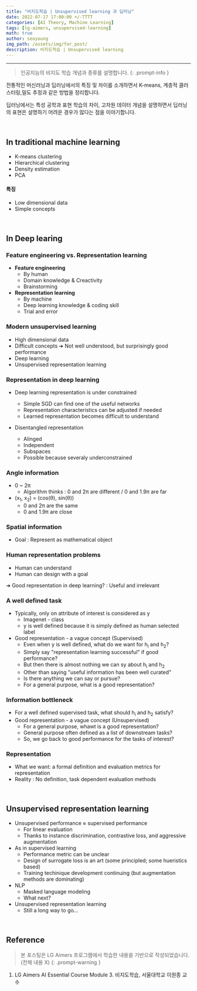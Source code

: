 ```yaml
---
title: "비지도학습 | Unsupervised learning 과 딥러닝"
date: 2022-07-17 17:00:00 +/-TTTT
categories: [AI Theory, Machine Learning]
tags: [lg-aimers, unsupervised-learning]
math: true
author: seoyoung
img_path: /assets/img/for_post/
description: 비지도학습 | Unsupervised learning
---
```




----------------

> 인공지능의 비지도 학습 개념과 종류를 설명합니다.
{: .prompt-info }

전통적인 머신러닝과 딥러닝에서의 특징 및 차이를 소개하면서 K-means, 계층적 클러스터링,밀도 추정과 같은 방법을 정리합니다.

딥러닝에서는 특성 공학과 표현 학습의 차이, 고차원 데이터 개념을 설명하면서 딥러닝의 표현은 설명하기 어려운 경우가 많다는 점을 이야기합니다.

&nbsp;
&nbsp;
&nbsp;

## **In traditional machine learning**

- K-means clustering
- Hierarchical clustering
- Density estimation
- PCA

#### 특징

- Low dimensional data
- Simple concepts

&nbsp;
&nbsp;
&nbsp;

## **In Deep learing**

### Feature engineering vs. Representation learning

- **Feature engineering**
  - By human
  - Domain knowledge & Creactivity
  - Brainstorming
- **Representation learning**
  - By machine
  - Deep learning knowledge & coding skill
  - Trial and error



### Modern unsupervised learning

- High dimensional data
- Difficult concepts ➔ Not well understood, but surprisingly good performance
- Deep learning
- Unsupervised representation learning



### Representation in deep learning

- Deep learning representation is under constrained
  - Simple SGD can find one of the useful networks
  - Representation characteristics can be adjusted if needed
  - Learned representation becomes difficult to understand

- Disentangled representation
  - Alinged
  - Independent
  - Subspaces
  - Possible because severaly underconstrained



### Angle information

- 0 ~ 2&pi;
  - Algorithm thinks : 0 and 2&pi; are different / 0 and 1.9&pi; are far
- (x<sub>1</sub>, x<sub>2</sub>) = (cos(&theta;), sin(&theta;))
  - 0 and 2&pi; are the same
  - 0 and 1.9&pi; are close



### Spatial information

- Goal : Represent as mathematical object



### Human representation problems

- Human can understand
- Human can design with a goal

➔ Good representation in deep learning? : Useful and irrelevant



### A well defined task

- Typically, only on attribute of interest is considered as y
  - Imagenet - class
  - y is well defined because it is simply defined as human selected label
- Good representation - a vague concept (Supervised)
  - Even when y is well defined, what do we want for h<sub>i</sub> and h<sub>2</sub>?
  - Simply say "representation learning successful"  if good performance?
  - But then there is almost nothing we can sy about h<sub>i</sub> and h<sub>2</sub>
  - Other than saying "useful information has been well curated"
  - Is there anything we can say or pursue?
  - For a general purpose, what is a good representation?
  
  

### Information bottleneck

- For a well defined supervised task, what should h<sub>i</sub> and h<sub>2</sub> satisfy?
- Good representation - a vague concept (Unsupervised)
  - For a general purpose, whawt is a good representation?
  - General purpose often defined as a list of downstream tasks?
  - So, we go back to good performance for the tasks of interest?



### Representation

- What we want: a formal definition and evaluation metrics for representation
- Reality : No definition, task dependent evaluation methods

&nbsp;
&nbsp;
&nbsp;

## **Unsupervised representation learning**

- Unsupervised performance ≈ supervised performance
  - For linear evaluation
  - Thanks to instance discrimination, contrastive loss, and aggressive augmentation
- As in supervised learning
  - Performance metric can be unclear
  - Design of surrogate loss is an art (some principled; some hueristics based)
  - Training techinique development continuing (but augmentation methods are dominating)
- NLP
  - Masked language modeling
  - What next?
- Unsupervised representation learning
  - Still a long way to go...


&nbsp;
&nbsp;
&nbsp;

## Reference
> 본 포스팅은 LG Aimers 프로그램에서 학습한 내용을 기반으로 작성되었습니다. (전체 내용 X)
{: .prompt-warning }

1. LG Aimers AI Essential Course Module 3. 비지도학습, 서울대학교 이원종 교수

